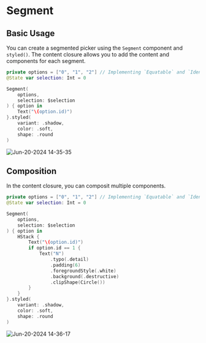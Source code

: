 # Segment
## Basic Usage

You can create a segmented picker using the `Segment` component and `styled()`. 
The content closure allows you to add the content and components for each segment.
```swift
private options = ["0", "1", "2"] // Implementing `Equatable` and `Identifiable` is required.
@State var selection: Int = 0

Segment(
    options,
    selection: $selection
) { option in
    Text("\(option.id)")
}.styled(
    variant: .shadow,
    color: .soft,
    shape: .round
)
```
![Jun-20-2024 14-35-35](https://github.com/dodo849/DesignSystemBookApp/assets/71880682/da4a5e60-7877-4d78-8124-103324132432)


## Composition
In the content closure, you can composit multiple components.
```swift
private options = ["0", "1", "2"] // Implementing `Equatable` and `Identifiable` is required.
@State var selection: Int = 0

Segment(
    options,
    selection: $selection
) { option in
    HStack {
        Text("\(option.id)")
        if option.id == 1 {
            Text("N")
                .typo(.detail)
                .padding(6)
                .foregroundStyle(.white)
                .background(.destructive)
                .clipShape(Circle())
        }
    }
}.styled(
    variant: .shadow,
    color: .soft,
    shape: .round
)
```
![Jun-20-2024 14-36-17](https://github.com/dodo849/DesignSystemBookApp/assets/71880682/704a4537-ad73-481a-a7f7-f68d57bcc7d6)
